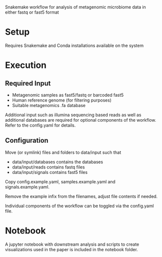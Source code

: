 Snakemake workflow for analysis of metagenomic microbiome data in either fastq or fast5 format

# Setup

Requires Snakemake and Conda installations available on the system

# Execution

## Required Input

- Metagenomic samples as fast5/fastq or barcoded fast5
- Human reference genome (for filtering purposes)
- Suitable metagenomics .fa database 

Additional input such as illumina sequencing based reads as well as additional databases are required for optional components of the workflow. Refer to the config.yaml for details.

## Configuration

Move (or symlink) files and folders to data/input such that

- data/input/databases contains the databases 
- data/input/reads contains fastq files
- data/input/signals contains fast5 files

Copy config.example.yaml, samples.example.yaml and signals.example.yaml.

Remove the example infix from the filenames, adjust file contents if needed.

Individual components of the workflow can be toggled via the config.yaml file.

# Notebook

A jupyter notebook with downstream analysis and scripts to create visualizations used in the paper is included in the notebook folder.
